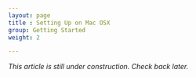 ```yaml
---
layout: page
title : Setting Up on Mac OSX
group: Getting Started
weight: 2

---
```


_This article is still under construction. Check back later._